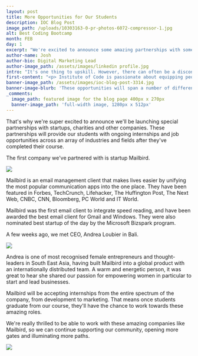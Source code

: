 ```yaml
---
layout: post
title: More Opportunities for Our Students
description: IOC Blog Post
image_path: /uploads/10303163-0-pr-photos-6072-compressor-1.jpg
alt: Best Coding Bootcamp
month: FEB
day: 1
excerpt: "We're excited to announce some amazing partnerships with some amazing companies that provide more opportunities to our students after our course"
author-name: Josh
author-bio: Digital Marketing Lead
author-image_path: /assets/images/linkedin profile.jpg
intro: "It's one thing to upskill. However, there can often be a disconnect between learning new skills, and finding a job to use them in"
first-content: "<p> Institute of Code is passionate about equipping people with the right skills and opportunities. We want people to do what they love, and love what they do.\_ </p>"
banner-image_path: /assets/images/ioc-blog-post-3314.jpg
banner-image-blurb: 'These opportunities will span a number of different industries and fields, including startups, corporations and social enterprises.'
_comments:
  image_path: featured image for the blog page 400px x 270px
  banner-image_path: 'full-width image, 1280px x 512px'
---
```



That's why we're super excited to announce we'll be launching special partnerships with startups, charities and other companies. These partnerships will provide our students with ongoing internships and job opportunities across an array of industries and fields after they've completed their course.&nbsp;

The first company we've partnered with is startup Mailbird.

![](/uploads/versions/mailbird-100031575-large---x----580-380x---.jpg)

Mailbird is an email management client that makes lives easier by unifying the most popular communication apps into the one place. They have been featured in Forbes, TechCrunch, Lifehacker, The Huffington Post, The Next Web, CNBC, CNN, Bloomberg, PC World and IT World.&nbsp;

Mailbird was the first email client to integrate speed reading, and have been awarded the best email client for Gmail and Windows. They were also nominated best startup of the day by the Microsoft Bizspark program.

A few weeks ago, we met CEO, Andrea Loubier in Bali.

![](/uploads/versions/article-68-1-1170x658---x----1170-658x---.jpg)

Andrea is one of most recognised female entrepreneurs and thought-leaders in South East Asia, having built Mailbird into a global product with an internationally distributed team. A warm and energetic person, it was great to hear she shared our passion for empowering women in particular to start and lead businesses.&nbsp;

Mailbird will be accepting internships from the entire spectrum of the company, from development to marketing. That means once students graduate from our course, they'll have the chance to work towards these amazing roles.

We're really thrilled to be able to work with these amazing companies like Mailbird, so we can continue supporting our community, opening more gates and illuminating more paths.&nbsp;

![](/uploads/versions/10683108-0-instagram036-7073-compressor---x----1600-1066x---.jpg)
